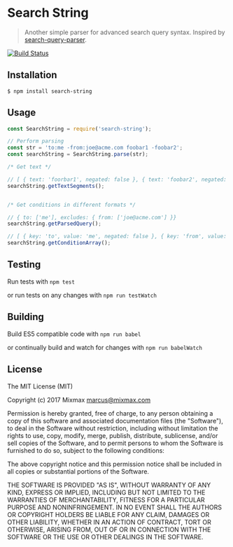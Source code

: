 # Search String

> Another simple parser for advanced search query syntax. Inspired by [search-query-parser](https://github.com/nepsilon/search-query-parser).

[![Build Status](https://travis-ci.org/mixmaxhq/search-string.svg?branch=master)](https://travis-ci.org/mixmaxhq/search-string)

## Installation

```shell
$ npm install search-string
```

## Usage

```javascript
const SearchString = require('search-string');

// Perform parsing
const str = 'to:me -from:joe@acme.com foobar1 -foobar2';
const searchString = SearchString.parse(str);

/* Get text */

// [ { text: 'foorbar1', negated: false }, { text: 'foobar2', negated: true } ]
searchString.getTextSegments();


/* Get conditions in different formats */

// { to: ['me'], excludes: { from: ['joe@acme.com'] }}
searchString.getParsedQuery(); 

// [ { key: 'to', value: 'me', negated: false }, { key: 'from', value: 'joe@acme.com', negated: true } ]
searchString.getConditionArray(); 

```

## Testing

Run tests with `npm test`

or run tests on any changes with `npm run testWatch`

## Building

Build ES5 compatible code with `npm run babel`

or continually build and watch for changes with `npm run babelWatch`

## License

The MIT License (MIT)

Copyright (c) 2017 Mixmax <marcus@mixmax.com>

Permission is hereby granted, free of charge, to any person obtaining a copy
of this software and associated documentation files (the "Software"), to deal
in the Software without restriction, including without limitation the rights
to use, copy, modify, merge, publish, distribute, sublicense, and/or sell
copies of the Software, and to permit persons to whom the Software is
furnished to do so, subject to the following conditions:

The above copyright notice and this permission notice shall be included in all
copies or substantial portions of the Software.

THE SOFTWARE IS PROVIDED "AS IS", WITHOUT WARRANTY OF ANY KIND, EXPRESS OR
IMPLIED, INCLUDING BUT NOT LIMITED TO THE WARRANTIES OF MERCHANTABILITY,
FITNESS FOR A PARTICULAR PURPOSE AND NONINFRINGEMENT. IN NO EVENT SHALL THE
AUTHORS OR COPYRIGHT HOLDERS BE LIABLE FOR ANY CLAIM, DAMAGES OR OTHER
LIABILITY, WHETHER IN AN ACTION OF CONTRACT, TORT OR OTHERWISE, ARISING FROM,
OUT OF OR IN CONNECTION WITH THE SOFTWARE OR THE USE OR OTHER DEALINGS IN THE
SOFTWARE.
